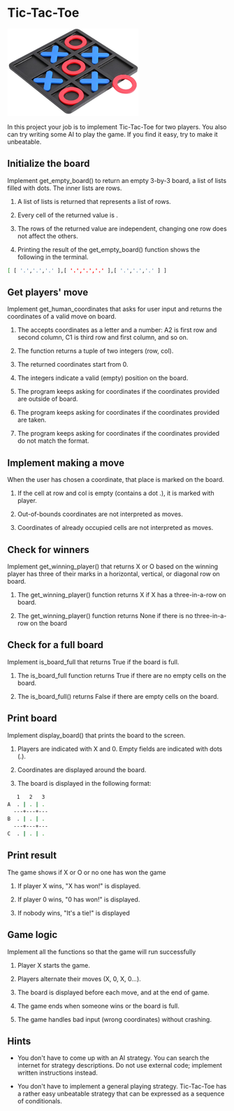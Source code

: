 # Tic-Tac-Toe
<img src="images\tic-tac-toe-image.png" alt="Tic-tac-toe logo" width="300" height="200">


In this project your job is to implement Tic-Tac-Toe for two players. You also can try writing some AI to play the game. If you find it easy, try to make it unbeatable.


## Initialize the board
Implement get_empty_board() to return an empty 3-by-3 board, a list of lists filled with dots. The inner lists are rows.

1. A list of lists is returned that represents a list of rows.

2. Every cell of the returned value is .

3. The rows of the returned value are independent, changing one row does not affect the others.

4. Printing the result of the get_empty_board() function shows the following in the terminal.

```bash
[ [ '.','.','.' ],[ '.','.','.' ],[ '.','.','.' ] ]
```

## Get players' move
Implement get_human_coordinates that asks for user input and returns the coordinates of a valid move on board.

1. The accepts coordinates as a letter and a number: A2 is first row and second column, C1 is third row and first column, and so on.

2. The function returns a tuple of two integers (row, col).

3. The returned coordinates start from 0.

4. The integers indicate a valid (empty) position on the board.

5. The program keeps asking for coordinates if the coordinates provided are outside of board.

6. The program keeps asking for coordinates if the coordinates provided are taken.

7. The program keeps asking for coordinates if the coordinates provided do not match the format.


## Implement making a move

When the user has chosen a coordinate, that place is marked on the board.

1. If the cell at row and col is empty (contains a dot .), it is marked with player.

2. Out-of-bounds coordinates are not interpreted as moves.

3. Coordinates of already occupied cells are not interpreted as moves.



## Check for winners

Implement get_winning_player() that returns X or O based on the winning player has three of their marks in a horizontal, vertical, or diagonal row on board.

1. The get_winning_player() function returns X if X has a three-in-a-row on board.

2. The get_winning_player() function returns None if there is no three-in-a-row on the board


## Check for a full board
Implement is_board_full that returns True if the board is full.

1. The is_board_full function returns True if there are no empty cells on the board.

2. The is_board_full() returns False if there are empty cells on the board.

## Print board
Implement display_board() that prints the board to the screen.

1. Players are indicated with X and 0. Empty fields are indicated with dots (.).

2. Coordinates are displayed around the board.

3. The board is displayed in the following format:

```bash
   1   2   3
A  . | . | .
  ---+---+---
B  . | . | .
  ---+---+---
C  . | . | .
```


## Print result
The game shows if X or O or no one has won the game

1. If player X wins, "X has won!" is displayed.

2. If player 0 wins, "0 has won!" is displayed.

3. If nobody wins, "It's a tie!" is displayed


## Game logic
Implement all the functions so that the game will run successfully

1. Player X starts the game.

2. Players alternate their moves (X, 0, X, 0...).

3. The board is displayed before each move, and at the end of game.

4. The game ends when someone wins or the board is full.

5. The game handles bad input (wrong coordinates) without crashing.



## Hints
- You don't have to come up with an AI strategy. You can search the internet for strategy descriptions. Do not use external code; implement written instructions instead.

- You don't have to implement a general playing strategy. Tic-Tac-Toe has a rather easy unbeatable strategy that can be expressed as a sequence of conditionals.